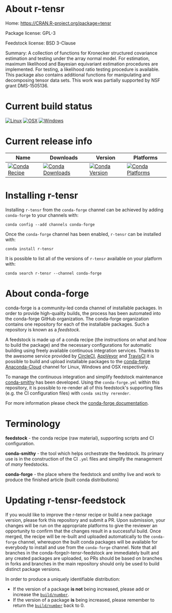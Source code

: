 About r-tensr
=============

Home: https://CRAN.R-project.org/package=tensr

Package license: GPL-3

Feedstock license: BSD 3-Clause

Summary: A collection of functions for Kronecker structured covariance estimation and testing under the array normal model. For estimation, maximum likelihood and Bayesian equivariant estimation procedures are implemented. For testing, a likelihood ratio testing procedure is available. This package also contains additional functions for manipulating and decomposing tensor data sets. This work was partially supported by NSF grant DMS-1505136.



Current build status
====================

[![Linux](https://img.shields.io/circleci/project/github/conda-forge/r-tensr-feedstock/master.svg?label=Linux)](https://circleci.com/gh/conda-forge/r-tensr-feedstock)
[![OSX](https://img.shields.io/travis/conda-forge/r-tensr-feedstock/master.svg?label=macOS)](https://travis-ci.org/conda-forge/r-tensr-feedstock)
[![Windows](https://img.shields.io/appveyor/ci/conda-forge/r-tensr-feedstock/master.svg?label=Windows)](https://ci.appveyor.com/project/conda-forge/r-tensr-feedstock/branch/master)

Current release info
====================

| Name | Downloads | Version | Platforms |
| --- | --- | --- | --- |
| [![Conda Recipe](https://img.shields.io/badge/recipe-r--tensr-green.svg)](https://anaconda.org/conda-forge/r-tensr) | [![Conda Downloads](https://img.shields.io/conda/dn/conda-forge/r-tensr.svg)](https://anaconda.org/conda-forge/r-tensr) | [![Conda Version](https://img.shields.io/conda/vn/conda-forge/r-tensr.svg)](https://anaconda.org/conda-forge/r-tensr) | [![Conda Platforms](https://img.shields.io/conda/pn/conda-forge/r-tensr.svg)](https://anaconda.org/conda-forge/r-tensr) |

Installing r-tensr
==================

Installing `r-tensr` from the `conda-forge` channel can be achieved by adding `conda-forge` to your channels with:

```
conda config --add channels conda-forge
```

Once the `conda-forge` channel has been enabled, `r-tensr` can be installed with:

```
conda install r-tensr
```

It is possible to list all of the versions of `r-tensr` available on your platform with:

```
conda search r-tensr --channel conda-forge
```


About conda-forge
=================

conda-forge is a community-led conda channel of installable packages.
In order to provide high-quality builds, the process has been automated into the
conda-forge GitHub organization. The conda-forge organization contains one repository
for each of the installable packages. Such a repository is known as a *feedstock*.

A feedstock is made up of a conda recipe (the instructions on what and how to build
the package) and the necessary configurations for automatic building using freely
available continuous integration services. Thanks to the awesome service provided by
[CircleCI](https://circleci.com/), [AppVeyor](http://www.appveyor.com/)
and [TravisCI](https://travis-ci.org/) it is possible to build and upload installable
packages to the [conda-forge](https://anaconda.org/conda-forge)
[Anaconda-Cloud](http://docs.anaconda.org/) channel for Linux, Windows and OSX respectively.

To manage the continuous integration and simplify feedstock maintenance
[conda-smithy](http://github.com/conda-forge/conda-smithy) has been developed.
Using the ``conda-forge.yml`` within this repository, it is possible to re-render all of
this feedstock's supporting files (e.g. the CI configuration files) with ``conda smithy rerender``.

For more information please check the [conda-forge documentation](https://conda-forge.org/docs/).

Terminology
===========

**feedstock** - the conda recipe (raw material), supporting scripts and CI configuration.

**conda-smithy** - the tool which helps orchestrate the feedstock.
                   Its primary use is in the construction of the CI ``.yml`` files
                   and simplify the management of *many* feedstocks.

**conda-forge** - the place where the feedstock and smithy live and work to
                  produce the finished article (built conda distributions)


Updating r-tensr-feedstock
==========================

If you would like to improve the r-tensr recipe or build a new
package version, please fork this repository and submit a PR. Upon submission,
your changes will be run on the appropriate platforms to give the reviewer an
opportunity to confirm that the changes result in a successful build. Once
merged, the recipe will be re-built and uploaded automatically to the
`conda-forge` channel, whereupon the built conda packages will be available for
everybody to install and use from the `conda-forge` channel.
Note that all branches in the conda-forge/r-tensr-feedstock are
immediately built and any created packages are uploaded, so PRs should be based
on branches in forks and branches in the main repository should only be used to
build distinct package versions.

In order to produce a uniquely identifiable distribution:
 * If the version of a package **is not** being increased, please add or increase
   the [``build/number``](http://conda.pydata.org/docs/building/meta-yaml.html#build-number-and-string).
 * If the version of a package **is** being increased, please remember to return
   the [``build/number``](http://conda.pydata.org/docs/building/meta-yaml.html#build-number-and-string)
   back to 0.